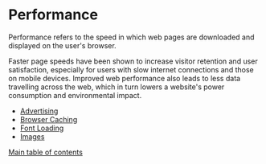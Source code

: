 # Performance

Performance refers to the speed in which web pages are downloaded and displayed on the user's browser.

Faster page speeds have been shown to increase visitor retention and user satisfaction, especially for users with slow internet connections and those on mobile devices. Improved web performance also leads to less data travelling across the web, which in turn lowers a website's power consumption and environmental impact.

* [Advertising](advertising.md)
* [Browser Caching](browser-caching.md)
* [Font Loading](font-loading.md)
* [Images](images.md)

[Main table of contents](../README.md#table-of-contents)

